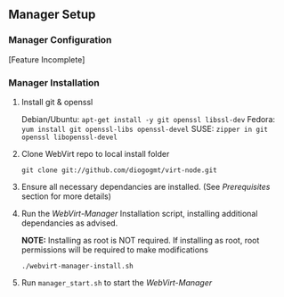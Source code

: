 ## Manager Setup ##

### Manager Configuration ###

[Feature Incomplete]

### Manager Installation ###

1.  Install git & openssl

    Debian/Ubuntu: `apt-get install -y git openssl libssl-dev`
    Fedora:        `yum install git openssl-libs openssl-devel`
    SUSE:          `zipper in git openssl libopenssl-devel`

2.  Clone WebVirt repo to local install folder

    `git clone git://github.com/diogogmt/virt-node.git`

3.  Ensure all necessary dependancies are installed.  (See *Prerequisites* section for more details)

4.  Run the *WebVirt-Manager* Installation script, installing additional dependancies as advised.

    **NOTE:** Installing as root is NOT required. If installing as root, root permissions will be required to make modifications

    `./webvirt-manager-install.sh`

5.  Run `manager_start.sh` to start the *WebVirt-Manager*